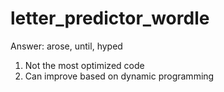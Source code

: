 # letter_predictor_wordle

Answer: arose, until, hyped

1. Not the most optimized code
2. Can improve based on dynamic programming
